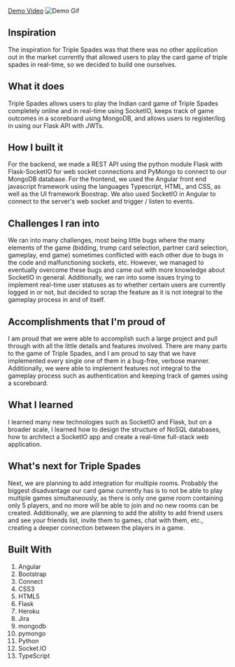 [Demo Video](https://www.youtube.com/watch?v=-WdOp0SG6MY)
![Demo Gif](https://maheshnat.me/static/media/TripleSpades.a4c96515.gif)

## Inspiration

The inspiration for Triple Spades was that there was no other application out in the market currently that allowed users to play the card game of triple spades in real-time, so we decided to build one ourselves.

## What it does

Triple Spades allows users to play the Indian card game of Triple Spades completely online and in real-time using SocketIO, keeps track of game outcomes in a scoreboard using MongoDB, and allows users to register/log in using our Flask API with JWTs.

## How I built it

For the backend, we made a REST API using the python module Flask with Flask-SocketIO for web socket connections and PyMongo to connect to our MongoDB database. For the frontend, we used the Angular front end javascript framework using the languages Typescript, HTML, and CSS, as well as the UI framework Boostrap. We also used SocketIO in Angular to connect to the server's web socket and trigger / listen to events.

## Challenges I ran into

We ran into many challenges, most being little bugs where the many elements of the game (bidding, trump card selection, partner card selection, gameplay, end game) sometimes conflicted with each other due to bugs in the code and malfunctioning sockets, etc. However, we managed to eventually overcome these bugs and came out with more knowledge about SocketIO in general. Additionally, we ran into some issues trying to implement real-time user statuses as to whether certain users are currently logged in or not, but decided to scrap the feature as it is not integral to the gameplay process in and of itself.

## Accomplishments that I'm proud of

I am proud that we were able to accomplish such a large project and pull through with all the little details and features involved. There are many parts to the game of Triple Spades, and I am proud to say that we have implemented every single one of them in a bug-free, verbose manner. Additionally, we were able to implement features not integral to the gameplay process such as authentication and keeping track of games using a scoreboard.

## What I learned

I learned many new technologies such as SocketIO and Flask, but on a broader scale, I learned how to design the structure of NoSQL databases, how to architect a SocketIO app and create a real-time full-stack web application.

## What's next for Triple Spades

Next, we are planning to add integration for multiple rooms. Probably the biggest disadvantage our card game currently has is to not be able to play multiple games simultaneously, as there is only one game room containing only 5 players, and no more will be able to join and no new rooms can be created. Additionally, we are planning to add the ability to add friend users and see your friends list, invite them to games, chat with them, etc., creating a deeper connection between the players in a game.

## Built With

1. Angular
2. Bootstrap
3. Connect
4. CSS3
5. HTML5
6. Flask
7. Heroku
8. Jira
9. mongodb
10. pymongo
11. Python
12. Socket.IO
13. TypeScript

